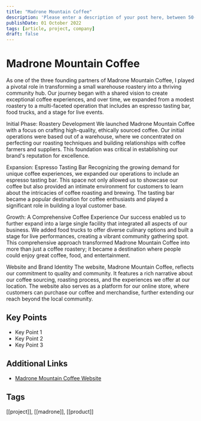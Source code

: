 ```yaml
---
title: "Madrone Mountain Coffee"
description: 'Please enter a description of your post here, between 50-160 chars!'
publishDate: 01 October 2022
tags: [article, project, company]
draft: false
---
```

# Madrone Mountain Coffee
As one of the three founding partners of Madrone Mountain Coffee, I played a pivotal role in transforming a small warehouse roastery into a thriving community hub. Our journey began with a shared vision to create exceptional coffee experiences, and over time, we expanded from a modest roastery to a multi-faceted operation that includes an espresso tasting bar, food trucks, and a stage for live events.

Initial Phase: Roastery Development
We launched Madrone Mountain Coffee with a focus on crafting high-quality, ethically sourced coffee. Our initial operations were based out of a warehouse, where we concentrated on perfecting our roasting techniques and building relationships with coffee farmers and suppliers. This foundation was critical in establishing our brand's reputation for excellence.

Expansion: Espresso Tasting Bar
Recognizing the growing demand for unique coffee experiences, we expanded our operations to include an espresso tasting bar. This space not only allowed us to showcase our coffee but also provided an intimate environment for customers to learn about the intricacies of coffee roasting and brewing. The tasting bar became a popular destination for coffee enthusiasts and played a significant role in building a loyal customer base.

Growth: A Comprehensive Coffee Experience
Our success enabled us to further expand into a large single facility that integrated all aspects of our business. We added food trucks to offer diverse culinary options and built a stage for live performances, creating a vibrant community gathering spot. This comprehensive approach transformed Madrone Mountain Coffee into more than just a coffee roastery; it became a destination where people could enjoy great coffee, food, and entertainment.

Website and Brand Identity
The website, Madrone Mountain Coffee, reflects our commitment to quality and community. It features a rich narrative about our coffee sourcing, roasting process, and the experiences we offer at our location. The website also serves as a platform for our online store, where customers can purchase our coffee and merchandise, further extending our reach beyond the local community.


## Key Points
- Key Point 1
- Key Point 2
- Key Point 3

## Additional Links
- [Madrone Mountain Coffee Website](https://madrone.coffee)

## Tags
[[project]], [[madrone]], [[product]]